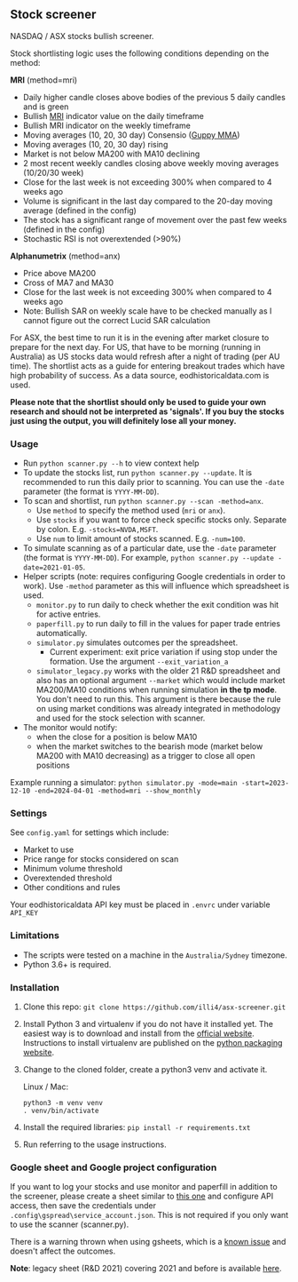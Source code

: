 ## Stock screener

NASDAQ / ASX stocks bullish screener. 

Stock shortlisting logic uses the following conditions depending on the method:

**MRI** (method=mri)
- Daily higher candle closes above bodies of the previous 5 daily candles and is green
- Bullish [MRI](https://tonevays.com/indicator) indicator value on the daily timeframe
- Bullish MRI indicator on the weekly timeframe  
- Moving averages (10, 20, 30 day) Consensio ([Guppy MMA](https://www.investopedia.com/terms/g/guppy-multiple-moving-average.asp))
- Moving averages (10, 20, 30 day) rising
- Market is not below MA200 with MA10 declining
- 2 most recent weekly candles closing above weekly moving averages (10/20/30 week)
- Close for the last week is not exceeding 300% when compared to 4 weeks ago
- Volume is significant in the last day compared to the 20-day moving average (defined in the config)  
- The stock has a significant range of movement over the past few weeks (defined in the config)
- Stochastic RSI is not overextended (>90%)

**Alphanumetrix** (method=anx)
- Price above MA200 
- Cross of MA7 and MA30
- Close for the last week is not exceeding 300% when compared to 4 weeks ago
- Note: Bullish SAR on weekly scale have to be checked manually as I cannot figure out the correct Lucid SAR calculation

For ASX, the best time to run it is in the evening after market closure to prepare for the next day. For US, that have to be morning (running in Australia) as US stocks data would refresh after a night of trading (per AU time). The shortlist acts as a guide for entering breakout trades which have high probability of success. As a data source, eodhistoricaldata.com is used.

**Please note that the shortlist should only be used to guide your own research and should not be interpreted as 'signals'. If you buy the stocks just using the output, you will definitely lose all your money.** 

### Usage  
- Run `python scanner.py --h` to view context help 
- To update the stocks list, run `python scanner.py --update`. It is recommended to run this daily prior to scanning. You can use the `-date` parameter (the format is `YYYY-MM-DD`).   
- To scan and shortlist, run `python scanner.py --scan -method=anx`. 
  - Use `method` to specify the method used (`mri` or `anx`). 
  - Use `stocks` if you want to force check specific stocks only. Separate by colon. E.g. `-stocks=NVDA,MSFT`. 
  - Use `num` to  limit amount of stocks scanned. E.g. `-num=100`. 
- To simulate scanning as of a particular date, use the `-date` parameter (the format is `YYYY-MM-DD`). For example, `python scanner.py --update -date=2021-01-05`.
- Helper scripts (note: requires configuring Google credentials in order to work). Use `-method` parameter as this will influence which spreadsheet is used. 
   - `monitor.py` to run daily to check whether the exit condition was hit for active entries.
   - `paperfill.py` to run daily to fill in the values for paper trade entries automatically. 
   - `simulator.py` simulates outcomes per the spreadsheet.  
     - Current experiment: exit price variation if using stop under the formation. Use the argument `--exit_variation_a`
   - `simulator_legacy.py` works with the older 21 R&D spreadsheet and also has an optional argument `--market` which would include market MA200/MA10 conditions when running simulation **in the tp mode**. You don't need to run this. 
  This argument is there because the rule on using market conditions was already integrated in methodology and used for the stock selection with scanner.  
- The monitor would notify: 
  - when the close for a position is below MA10 
  - when the market switches to the bearish mode (market below MA200 with MA10 decreasing) as a trigger to close all open positions

Example running a simulator: 
`python simulator.py -mode=main -start=2023-12-10 -end=2024-04-01 -method=mri --show_monthly`

### Settings 
See `config.yaml` for settings which include:
- Market to use 
- Price range for stocks considered on scan
- Minimum volume threshold  
- Overextended threshold
- Other conditions and rules

Your eodhistoricaldata API key must be placed in `.envrc` under variable `API_KEY`

### Limitations
- The scripts were tested on a machine in the `Australia/Sydney` timezone.
- Python 3.6+ is required.

### Installation

1. Clone this repo: `git clone https://github.com/illi4/asx-screener.git`
2. Install Python 3 and virtualenv if you do not have it installed yet. The easiest way is to download and install from the [official website](https://www.python.org/downloads/). Instructions to install virtualenv are published on the [python packaging website](https://packaging.python.org/guides/installing-using-pip-and-virtual-environments/). 
3. Change to the cloned folder, create a python3 venv and activate it. 
    
    Linux / Mac: 
    ```
    python3 -m venv venv
    . venv/bin/activate
    ```
   
4. Install the required libraries: `pip install -r requirements.txt` 
5. Run referring to the usage instructions. 
 

### Google sheet and Google project configuration 
If you want to log your stocks and use monitor and paperfill in addition to the screener, please create a sheet similar to [this one](https://docs.google.com/spreadsheets/d/12uNaLya_qiQbT4NDbTaaQr0Y2sDbfDmEZDhvlzTRyjc/edit?usp=sharing) and configure API access, then save the credentials under `.config\gspread\service_account.json`. 
This is not required if you only want to use the scanner (scanner.py). 

There is a warning thrown when using gsheets, which is a [known issue](https://github.com/burnash/gspread/issues/1348) and doesn't affect the outcomes. 

**Note**: legacy sheet (R&D 2021) covering 2021 and before is available [here](https://docs.google.com/spreadsheets/d/1luuTn-wRsa2IXkaLTB-3FGlev6gJy6fnO0uQfqnHjRI/edit?usp=sharing).
